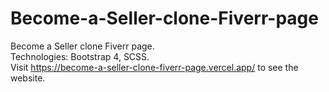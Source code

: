 # Become-a-Seller-clone-Fiverr-page
Become a Seller clone Fiverr page.  
Technologies: Bootstrap 4, SCSS.  
Visit https://become-a-seller-clone-fiverr-page.vercel.app/ to see the website.

